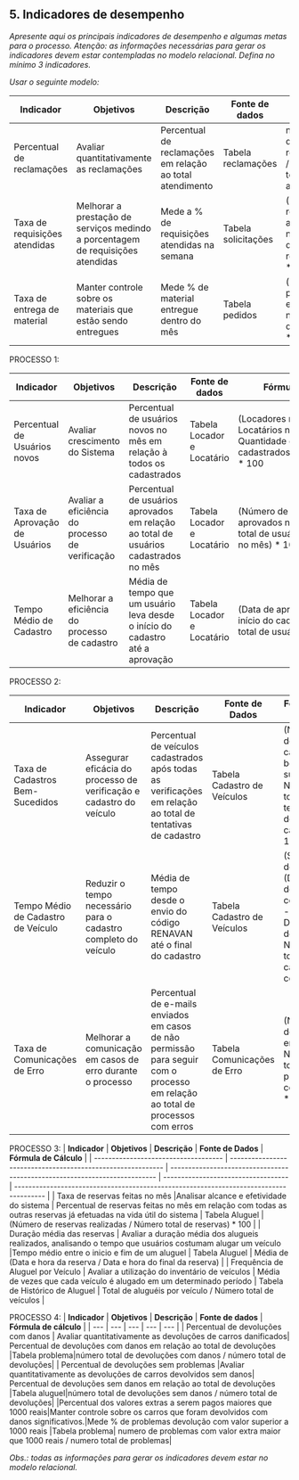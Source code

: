 ## 5. Indicadores de desempenho

_Apresente aqui os principais indicadores de desempenho e algumas metas para o processo. Atenção: as informações necessárias para gerar os indicadores devem estar contempladas no modelo relacional. Defina no mínimo 3 indicadores._

_Usar o seguinte modelo:_

| **Indicador** | **Objetivos** | **Descrição** | **Fonte de dados** | **Fórmula de cálculo** |
| ---           | ---           | ---           | ---             | ---             |
| Percentual de reclamações | Avaliar quantitativamente as reclamações | Percentual de reclamações em relação ao total atendimento | Tabela reclamações | número total de reclamações / número total de atendimentos |
| Taxa de requisições atendidas | Melhorar a prestação de serviços medindo a porcentagem de requisições atendidas| Mede a % de requisições atendidas na semana | Tabela solicitações | (número de requisições atendidas / número total de requisições) * 100 |
| Taxa de entrega de material | Manter controle sobre os materiais que estão sendo entregues | Mede % de material entregue dentro do mês | Tabela pedidos | (número de pedidos entregues / número total de pedidos) * 100 |



PROCESSO 1:

| **Indicador** | **Objetivos** | **Descrição** | **Fonte de dados** | **Fórmula de cálculo** |
| ---           | ---           | ---           | ---             | ---             |
| Percentual de Usuários novos| Avaliar crescimento do Sistema | Percentual de usuários novos no mês em relação à todos os cadastrados | Tabela Locador e Locatário | (Locadores novos no mês + Locatários novos no mês) / Quantidade de usuários cadastrados(locador+locatário) * 100 |
|Taxa de Aprovação de Usuários|	Avaliar a eficiência do processo de verificação|	Percentual de usuários aprovados em relação ao total de usuários cadastrados no mês|	Tabela Locador e Locatário|	(Número de usuários aprovados no mês / Número total de usuários cadastrados no mês) * 100|
|Tempo Médio de Cadastro|	Melhorar a eficiência do processo de cadastro|	Média de tempo que um usuário leva desde o início do cadastro até a aprovação|	Tabela Locador e Locatário|	(Data de aprovação - Data de início do cadastro) / Número total de usuários cadastrados|

PROCESSO 2:

| **Indicador**                        | **Objetivos**                                              | **Descrição**                                                            | **Fonte de Dados**                 | **Fórmula de Cálculo**                                                              |
| ------------------------------------ | ---------------------------------------------------------- | ------------------------------------------------------------------------ | --------------------------------- | ------------------------------------------------------------------------------------ |
| Taxa de Cadastros Bem-Sucedidos      | Assegurar eficácia do processo de verificação e cadastro do veículo | Percentual de veículos cadastrados após todas as verificações em relação ao total de tentativas de cadastro | Tabela Cadastro de Veículos       | (Número de cadastros bem-sucedidos / Número total de tentativas de cadastro) * 100   |
| Tempo Médio de Cadastro de Veículo   | Reduzir o tempo necessário para o cadastro completo do veículo | Média de tempo desde o envio do código RENAVAN até o final do cadastro | Tabela Cadastro de Veículos       | (Somatório de (Data/hora de conclusão - Data/hora de início) / Número total de cadastros concluídos) |
| Taxa de Comunicações de Erro         | Melhorar a comunicação em casos de erro durante o processo | Percentual de e-mails enviados em casos de não permissão para seguir com o processo em relação ao total de processos com erros | Tabela Comunicações de Erro      | (Número de e-mails enviados / Número total de processos com erros) * 100             |

PROCESSO 3:
| **Indicador**                        | **Objetivos**                                               | **Descrição**                                                              | **Fonte de Dados**                   | **Fórmula de Cálculo**                                                                 |
| ------------------------------------ | ----------------------------------------------------------- | -------------------------------------------------------------------------- | ----------------------------------- | -------------------------------------------------------------------------------------- |
| Taxa de reservas feitas no mês        |Analisar alcance e efetividade do sistema | Percentual de reservas feitas no mês em relação com todas as outras reservas já efetuadas na vida útil do sistema | Tabela Aluguel               | (Número de reservas realizadas / Número total de reservas) * 100         |
| Duração média das reservas | Avaliar a duração média dos alugueis realizados, analisando o tempo que usuários costumam alugar um veículo |Tempo médio entre o inicio e fim de um aluguel | Tabela Aluguel           | Média de (Data e hora da reserva / Data e hora do final da reserva)          |
| Frequência de Aluguel por Veículo    | Avaliar a utilização do inventário de veículos               | Média de vezes que cada veículo é alugado em um determinado período        | Tabela de Histórico de Aluguel      | Total de aluguéis por veículo / Número total de veículos                                |


PROCESSO 4:
| **Indicador** | **Objetivos** | **Descrição** | **Fonte de dados** | **Fórmula de cálculo** |
| ---           | ---           | ---           | ---             | ---             |
| Percentual de devoluções  com danos  | Avaliar quantitativamente as devoluções de carros danificados| Percentual de devoluções com danos em relação ao total de devoluções  |Tabela problema|número total de devoluções com danos / número total de devoluções| 
| Percentual de devoluções sem problemas  |Avaliar quantitativamente as devoluções de carros devolvidos sem danos| Percentual de devoluções sem danos em relação ao total de devoluções  |Tabela aluguel|número total de devoluções sem danos / número total de devoluções| 
|Percentual dos valores extras a serem pagos maiores que 1000 reais|Manter controle sobre os carros que foram devolvidos com danos significativos.|Mede % de problemas devolução com valor superior a 1000 reais   |Tabela problema| numero de problemas com valor extra maior que 1000 reais / numero total de problemas| 



_Obs.: todas as informações para gerar os indicadores devem estar no modelo relacional._
